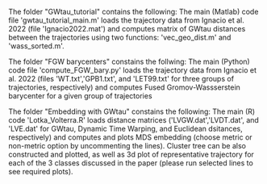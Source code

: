 The folder "GWtau_tutorial" contains the following:
The main (Matlab) code file 'gwtau_tutorial_main.m' loads the trajectory data from Ignacio et al. 2022 (file 'Ignacio2022.mat') and computes matrix of GWtau distances between the trajectories using two functions: 'vec_geo_dist.m' and 'wass_sorted.m'.

The folder "FGW barycenters" constains the follwing:
The main (Python) code file 'compute_FGW_bary.py' loads the trajectory data from Ignacio et al. 2022 (files 'WT.txt','GPB1.txt', and 'LET99.txt' for three groups of trajectories, respectively) and computes Fused Gromov-Wassserstein barycenter for a given group of trajectories

The folder "Embedding with GWtau" constains the following:
The main (R) code 'Lotka_Volterra.R' loads distance matrices ('LVGW.dat','LVDT.dat', and 'LVE.dat' for GWtau, Dynamic Time Warping, and Euclidean dsitances, respectively) and computes and plots MDS embedding (choose metric or non-metric option by uncommenting the lines). Cluster tree can be also constructed and plotted, as well as 3d plot of representative trajectory for each of the 3 classes discussed in the paper (please run selected lines to see required plots). 
